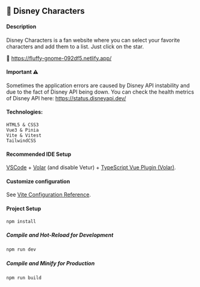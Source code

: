 ## 📁 Disney Characters

#### Description
Disney Characters is a fan website where you can select your favorite characters and add them to a list. Just click on the star.

🔗 https://fluffy-gnome-092df5.netlify.app/

#### Important ⚠️ 
Sometimes the application errors are caused by Disney API instability and due to the fact of Disney API being down. You can check the health metrics of Disney API here: https://status.disneyapi.dev/

#### Technologies:
```
HTML5 & CSS3
Vue3 & Pinia
Vite & Vitest
TailwindCSS
```

#### Recommended IDE Setup

[VSCode](https://code.visualstudio.com/) + [Volar](https://marketplace.visualstudio.com/items?itemName=Vue.volar) (and disable Vetur) + [TypeScript Vue Plugin (Volar)](https://marketplace.visualstudio.com/items?itemName=Vue.vscode-typescript-vue-plugin).

#### Customize configuration

See [Vite Configuration Reference](https://vitejs.dev/config/).

#### Project Setup

```sh
npm install
```

##### Compile and Hot-Reload for Development

```sh
npm run dev
```

##### Compile and Minify for Production

```sh
npm run build
```
